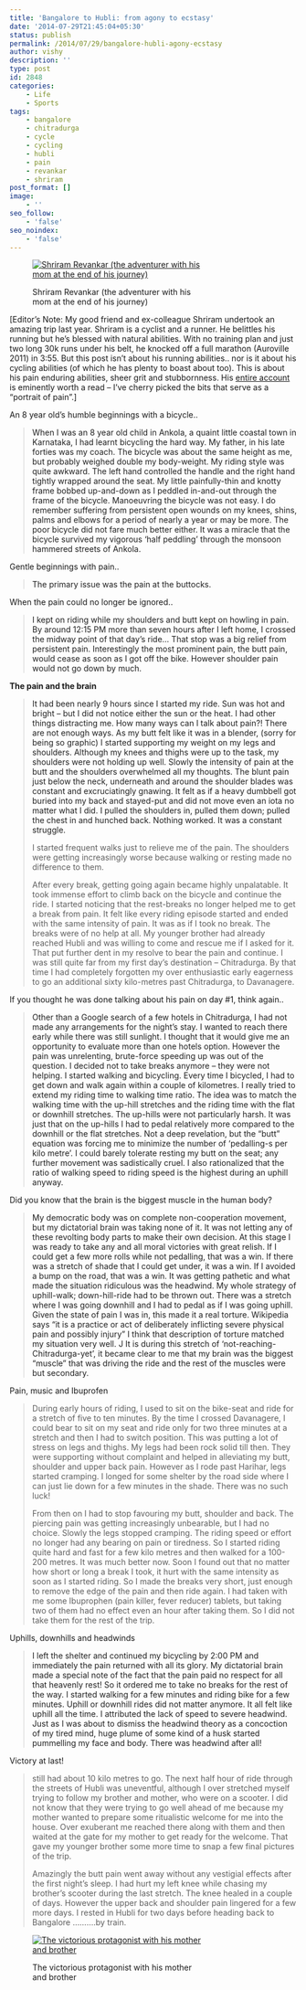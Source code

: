 ```yaml
---
title: 'Bangalore to Hubli: from agony to ecstasy'
date: '2014-07-29T21:45:04+05:30'
status: publish
permalink: /2014/07/29/bangalore-hubli-agony-ecstasy
author: vishy
description: ''
type: post
id: 2848
categories: 
    - Life
    - Sports
tags:
    - bangalore
    - chitradurga
    - cycle
    - cycling
    - hubli
    - pain
    - revankar
    - shriram
post_format: []
image:
    - ''
seo_follow:
    - 'false'
seo_noindex:
    - 'false'
---
```

<figure aria-describedby="caption-attachment-2849" class="wp-caption alignleft" id="attachment_2849" style="width: 300px">

[![Shriram Revankar (the adventurer with his mom at the end of his journey)](../../../../uploads/2014/01/shriram_revankar_with_mom_hubli.jpg)](http://www.ulaar.com/wp-content/uploads/2014/01/shriram_revankar_with_mom_hubli.jpg)<figcaption class="wp-caption-text" id="caption-attachment-2849">Shriram Revankar (the adventurer with his mom at the end of his journey)</figcaption></figure>

\[Editor’s Note: My good friend and ex-colleague Shriram undertook an amazing trip last year. Shriram is a cyclist and a runner. He belittles his running but he’s blessed with natural abilities. With no training plan and just two long 30k runs under his belt, he knocked off a full marathon (Auroville 2011) in 3:55. But this post isn’t about his running abilities.. nor is it about his cycling abilities (of which he has plenty to boast about too). This is about his pain enduring abilities, sheer grit and stubbornness. His [entire account](http://go-payaniga.blogspot.in/2013/09/highway-stories-bicycling-from.html) is eminently worth a read – I’ve cherry picked the bits that serve as a “portrait of pain”.\]

An 8 year old’s humble beginnings with a bicycle..

> <span style="color: #222222;">When I was an 8 year old child in Ankola, a quaint little coastal town in Karnataka, I had learnt bicycling the hard way. My father, in his late forties was my coach. The bicycle was about the same height as me, but probably weighed double my body-weight. My riding style was quite awkward. The left hand controlled the handle and the right hand tightly wrapped around the seat. My little painfully-thin and knotty frame bobbed up-and-down as I peddled in-and-out through the frame of the bicycle. Manoeuvring the bicycle was not easy. I do remember suffering from persistent open wounds on my knees, shins, palms and elbows for a period of nearly a year or may be more. The poor bicycle did not fare much better either. It was a miracle that the bicycle survived my vigorous ‘half peddling’ through the monsoon hammered streets of Ankola.</span>

Gentle beginnings with pain..

> <span style="color: #222222;">The primary issue was the pain at the buttocks. </span>

When the pain could no longer be ignored..

> <span style="color: #222222;">I kept on riding while my shoulders and butt kept on howling in pain. By around 12:15 PM more than seven hours after I left home, I crossed the midway point of that day’s ride… That stop was a big relief from persistent pain. Interestingly the most prominent pain, the butt pain, would cease as soon as I got off the bike. However shoulder pain would not go down by much.</span>

**The pain and the brain**

> <span style="color: #222222;">It had been nearly 9 hours since I started my ride. Sun was hot and bright – but I did not notice either the sun or the heat. I had other things distracting me. How many ways can I talk about pain?! There are not enough ways. As my butt felt like it was in a blender, (sorry for being so graphic) I started supporting my weight on my legs and shoulders. Although my knees and thighs were up to the task, my shoulders were not holding up well. Slowly the intensity of pain at the butt and the shoulders overwhelmed all my thoughts. The blunt pain just below the neck, underneath and around the shoulder blades was constant and excruciatingly gnawing. It felt as if a heavy dumbbell got buried into my back and stayed-put and did not move even an iota no matter what I did. I pulled the shoulders in, pulled them down; pulled the chest in and hunched back. Nothing worked. It was a constant struggle.</span>
> 
> I started frequent walks just to relieve me of the pain. The shoulders were getting increasingly worse because walking or resting made no difference to them.
> 
> After every break, getting going again became highly unpalatable. It took immense effort to climb back on the bicycle and continue the ride. I started noticing that the rest-breaks no longer helped me to get a break from pain. It felt like every riding episode started and ended with the same intensity of pain. It was as if I took no break. The breaks were of no help at all. My younger brother had already reached Hubli and was willing to come and rescue me if I asked for it. That put further dent in my resolve to bear the pain and continue. I was still quite far from my first day’s destination – Chitradurga. By that time I had completely forgotten my over enthusiastic early eagerness to go an additional sixty kilo-metres past Chitradurga, to Davanagere.

If you thought he was done talking about his pain on day #1, think again..

> <span style="color: #222222;">Other than a Google search of a few hotels in Chitradurga, I had not made any arrangements for the night’s stay. I wanted to reach there early while there was still sunlight. I thought that it would give me an opportunity to evaluate more than one hotels option. However the pain was unrelenting, brute-force speeding up was out of the question. I decided not to take breaks anymore – they were not helping. I started walking and bicycling. Every time I bicycled, I had to get down and walk again within a couple of kilometres. I really tried to extend my riding time to walking time ratio. The idea was to match the walking time with the up-hill stretches and the riding time with the flat or downhill stretches. The up-hills were not particularly harsh. It was just that on the up-hills I had to pedal relatively more compared to the downhill or the flat stretches. Not a deep revelation, but the “butt” equation was forcing me to minimize the number of ‘pedalling-s per kilo metre’. I could barely tolerate resting my butt on the seat; any further movement was sadistically cruel. I also rationalized that the ratio of walking speed to riding speed is the highest during an uphill anyway.</span>

Did you know that the brain is the biggest muscle in the human body?

> <span style="color: #222222;">My democratic body was on complete non-cooperation movement, but my dictatorial brain was taking none of it. It was not letting any of these revolting body parts to make their own decision. At this stage I was ready to take any and all moral victories with great relish. If I could get a few more rolls while not pedalling, that was a win. If there was a stretch of shade that I could get under, it was a win. If I avoided a bump on the road, that was a win. It was getting pathetic and what made the situation ridiculous was the headwind. My whole strategy of uphill-walk; down-hill-ride had to be thrown out. There was a stretch where I was going downhill and I had to pedal as if I was going uphill. Given the state of pain I was in, this made it a real torture. Wikipedia says “it is a practice or act of deliberately inflicting severe physical pain and possibly injury” I think that description of torture matched my situation very well. </span><span style="color: #222222;">J</span><span style="color: #222222;"> It is during this stretch of ‘not-reaching-Chitradurga-yet’, it became clear to me that my brain was the biggest “muscle” that was driving the ride and the rest of the muscles were but secondary.</span>

Pain, music and Ibuprofen

> During early hours of riding, I used to sit on the bike-seat and ride for a stretch of five to ten minutes. By the time I crossed Davanagere, I could bear to sit on my seat and ride only for two three minutes at a stretch and then I had to switch position. This was putting a lot of stress on legs and thighs. My legs had been rock solid till then. They were supporting without complaint and helped in alleviating my butt, shoulder and upper back pain. However as I rode past Harihar, legs started cramping. I longed for some shelter by the road side where I can just lie down for a few minutes in the shade. There was no such luck!
> 
> From then on I had to stop favouring my butt, shoulder and back. The piercing pain was getting increasingly unbearable, but I had no choice. Slowly the legs stopped cramping. The riding speed or effort no longer had any bearing on pain or tiredness. So I started riding quite hard and fast for a few kilo metres and then walked for a 100-200 metres. It was much better now. Soon I found out that no matter how short or long a break I took, it hurt with the same intensity as soon as I started riding. So I made the breaks very short, just enough to remove the edge of the pain and then ride again. I had taken with me some Ibuprophen (pain killer, fever reducer) tablets, but taking two of them had no effect even an hour after taking them. So I did not take them for the rest of the trip.

Uphills, downhills and headwinds

> <span style="color: #222222;">I left the shelter and continued my bicycling by 2:00 PM and immediately the pain returned with all its glory. My dictatorial brain made a special note of the fact that the pain paid no respect for all that heavenly rest! So it ordered me to take no breaks for the rest of the way. I started walking for a few minutes and riding bike for a few minutes. Uphill or downhill rides did not matter anymore. It all felt like uphill all the time. I attributed the lack of speed to severe headwind. Just as I was about to dismiss the headwind theory as a concoction of my tired mind, huge plume of some kind of a husk started pummelling my face and body. There was headwind after all! </span>

Victory at last!

> still had about 10 kilo metres to go. The next half hour of ride through the streets of Hubli was uneventful, although I over stretched myself trying to follow my brother and mother, who were on a scooter. I did not know that they were trying to go well ahead of me because my mother wanted to prepare some ritualistic welcome for me into the house. Over exuberant me reached there along with them and then waited at the gate for my mother to get ready for the welcome. That gave my younger brother some more time to snap a few final pictures of the trip.
> 
> Amazingly the butt pain went away without any vestigial effects after the first night’s sleep. I had hurt my left knee while chasing my brother’s scooter during the last stretch. The knee healed in a couple of days. However the upper back and shoulder pain lingered for a few more days. I rested in Hubli for two days before heading back to Bangalore ……….by train.

<figure aria-describedby="caption-attachment-2953" class="wp-caption aligncenter" id="attachment_2953" style="width: 300px">

[![The victorious protagonist with his mother and brother](../../../../uploads/2014/07/shriram_r_victory_pic.jpg)](http://www.ulaar.com/wp-content/uploads/2014/07/shriram_r_victory_pic.jpg)<figcaption class="wp-caption-text" id="caption-attachment-2953">The victorious protagonist with his mother and brother</figcaption></figure>